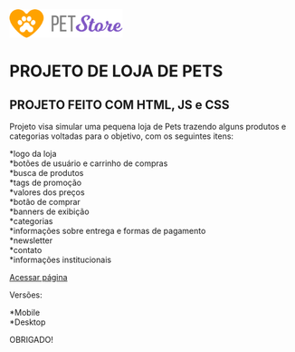 <img src="./assets/Header/logo.png" width='200px' />

# PROJETO DE LOJA DE PETS

## PROJETO FEITO COM HTML, JS e CSS

Projeto visa simular uma pequena loja de Pets trazendo alguns produtos e categorias voltadas para o objetivo, com os seguintes itens:

*logo da loja<br>
*botões de usuário e carrinho de compras<br>
*busca de produtos<br>
*tags de promoção<br>
*valores dos preços<br>
*botão de comprar<br>
*banners de exibição<br>
*categorias<br>
*informações sobre entrega e formas de pagamento<br>
*newsletter<br>
*contato<br>
*informações institucionais<br>

[Acessar página](https://pet-store-ca.netlify.app/)

Versões:

*Mobile<br>
*Desktop<br>

OBRIGADO!
